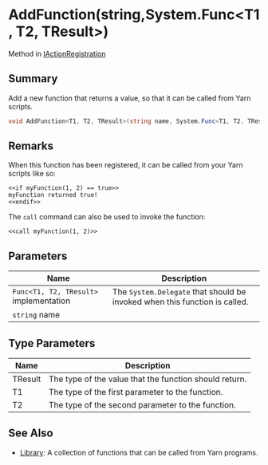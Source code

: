 # AddFunction(string,System.Func\<T1, T2, TResult>)

Method in [IActionRegistration](./)

## Summary

Add a new function that returns a value, so that it can be called from Yarn scripts.

```csharp
void AddFunction<T1, T2, TResult>(string name, System.Func<T1, T2, TResult> implementation);
```

## Remarks

When this function has been registered, it can be called from your Yarn scripts like so:

```
<<if myFunction(1, 2) == true>>
myFunction returned true!
<<endif>>
```

The `call` command can also be used to invoke the function:

```
<<call myFunction(1, 2)>>
```

## Parameters

| Name                                   | Description                                                                |
| -------------------------------------- | -------------------------------------------------------------------------- |
| `Func<T1, T2, TResult>` implementation | The `System.Delegate` that should be invoked when this function is called. |
| `string` name                          |                                                                            |

## Type Parameters

| Name    | Description                                            |
| ------- | ------------------------------------------------------ |
| TResult | The type of the value that the function should return. |
| T1      | The type of the first parameter to the function.       |
| T2      | The type of the second parameter to the function.      |

## See Also

* [Library](../../yarn/yarn.library/): A collection of functions that can be called from Yarn programs.
